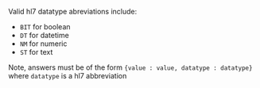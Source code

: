 Valid hl7 datatype abreviations include:
- `BIT` for boolean
- `DT` for datetime
- `NM` for numeric
- `ST` for text

Note, answers must be of the form `{value : value, datatype : datatype}` where `datatype` is a hl7 abbreviation